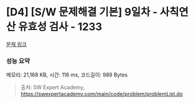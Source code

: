 # [D4] [S/W 문제해결 기본] 9일차 - 사칙연산 유효성 검사 - 1233 

[문제 링크](https://swexpertacademy.com/main/code/problem/problemDetail.do?contestProbId=AV141176AIwCFAYD) 

### 성능 요약

메모리: 21,168 KB, 시간: 116 ms, 코드길이: 989 Bytes



> 출처: SW Expert Academy, https://swexpertacademy.com/main/code/problem/problemList.do
